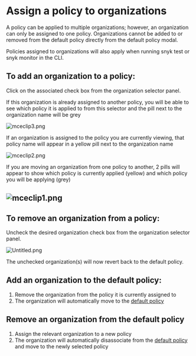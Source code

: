 # Assign a policy to organizations

A policy can be applied to multiple organizations; however, an organization can only be assigned to one policy. Organizations cannot be added to or removed from the default policy directly from the default policy modal.

Policies assigned to organizations will also apply when running snyk test or snyk monitor in the CLI.

## To add an organization to a policy:

Click on the associated check box from the organization selector panel.

If this organization is already assigned to another policy, you will be able to see which policy it is applied to from this selector and the pill next to the organization name will be grey

![mceclip3.png](https://support.snyk.io/hc/article_attachments/360007934458/mceclip3.png)

If an organization is assigned to the policy you are currently viewing, that policy name will appear in a yellow pill next to the organization name

![mceclip2.png](https://support.snyk.io/hc/article_attachments/360007850817/mceclip2.png)

If you are moving an organization from one policy to another, 2 pills will appear to show which policy is currently applied \(yellow\) and which policy you will be applying \(grey\)

## ![mceclip1.png](https://support.snyk.io/hc/article_attachments/360007934258/mceclip1.png)

## To remove an organization from a policy:

Uncheck the desired organization check box from the organization selector panel.

![Untitled.png](https://support.snyk.io/hc/article_attachments/360010813917/Untitled.png)

The unchecked organization\(s\) will now revert back to the default policy.

## Add an organization to the default policy:

1. Remove the organization from the policy it is currently assigned to
2. The organization will automatically move to the [default policy](https://support.snyk.io/hc/en-us/articles/360007476397)

## Remove an organization from the default policy

1. Assign the relevant organization to a new policy 
2. The organization will automatically disassociate from the [default policy](https://support.snyk.io/hc/en-us/articles/360007476397) and move to the newly selected policy

